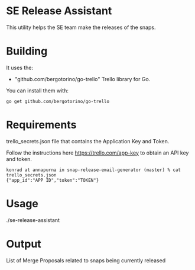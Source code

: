 SE Release Assistant
====================

This utility helps the SE team make the releases of the snaps.

Building
========

It uses the:
 - "github.com/bergotorino/go-trello" Trello library for Go.

You can install them with:

```
go get github.com/bergotorino/go-trello
```

Requirements
============

trello_secrets.json file that contains the Application Key and Token.

Follow the instructions here https://trello.com/app-key to obtain an API
key and token.


```
konrad at annapurna in snap-release-email-generator (master) % cat trello_secrets.json 
{"app_id":"APP ID","token":"TOKEN"}

```

Usage
=====

./se-release-assistant

Output
======

List of Merge Proposals related to snaps being currently released
